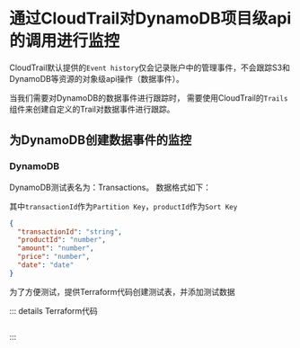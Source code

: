 # 通过CloudTrail对DynamoDB项目级api的调用进行监控

CloudTrail默认提供的`Event history`仅会记录账户中的管理事件，不会跟踪S3和DynamoDB等资源的对象级api操作（数据事件）。

当我们需要对DynamoDB的数据事件进行跟踪时，
需要使用CloudTrail的`Trails`组件来创建自定义的Trail对数据事件进行跟踪。

## 为DynamoDB创建数据事件的监控

### DynamoDB

DynamoDB测试表名为：Transactions。 数据格式如下：

其中`transactionId`作为`Partition Key`，`productId`作为`Sort Key`

```json
{
  "transactionId": "string",
  "productId": "number",
  "amount": "number",
  "price": "number",
  "date": "date"
}
```

为了方便测试，提供Terraform代码创建测试表，并添加测试数据

::: details Terraform代码

```terraform

```

:::

### 